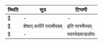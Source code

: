 | स्थिति | सूत्र | टिप्पणी |
| ----- | ------- | ------ |
| द्रै॒ | - | - |
| द्रै॒ | शेषात् कर्तरि परस्मैपदम् | इति परस्मैपदम् |
| द्रै | - | स्वरभेदमात्रालोपः |
